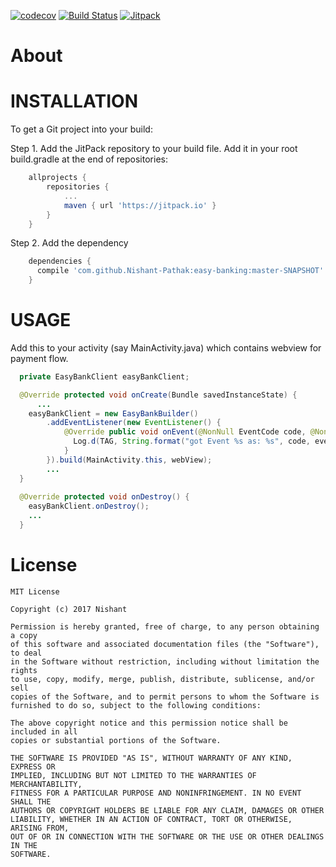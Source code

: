 [![codecov](https://codecov.io/gh/Nishant-Pathak/easy-banking/branch/master/graph/badge.svg?token=NbT8hfH5Ne)](https://codecov.io/gh/Nishant-Pathak/easy-banking)
[![Build Status](https://travis-ci.com/Nishant-Pathak/easy-banking.svg?token=q1vsdcsZMnoymmkNjFyi&branch=master)](https://travis-ci.com/Nishant-Pathak/easy-banking)
[![Jitpack](https://jitpack.io/v/Nishant-Pathak/easy-banking.svg)](https://jitpack.io/#Nishant-Pathak/easy-banking)

About
=====



INSTALLATION
============

To get a Git project into your build:

Step 1. Add the JitPack repository to your build file. Add it in your root build.gradle at the end of repositories:
```groovy
	allprojects {
		repositories {
			...
			maven { url 'https://jitpack.io' }
		}
	}
```

Step 2. Add the dependency

```groovy
	dependencies {
	  compile 'com.github.Nishant-Pathak:easy-banking:master-SNAPSHOT'
	}
```

USAGE
=====

Add this to your activity (say MainActivity.java) which contains webview for payment flow.

```java
  private EasyBankClient easyBankClient;

  @Override protected void onCreate(Bundle savedInstanceState) {
      ...
    easyBankClient = new EasyBankBuilder()
        .addEventListener(new EventListener() {
            @Override public void onEvent(@NonNull EventCode code, @NonNull String eventName) {
              Log.d(TAG, String.format("got Event %s as: %s", code, eventName));
            }
        }).build(MainActivity.this, webView);
        ...
  }
  
  @Override protected void onDestroy() {
    easyBankClient.onDestroy();
    ...
  }

```

License
=======
    MIT License
    
    Copyright (c) 2017 Nishant
    
    Permission is hereby granted, free of charge, to any person obtaining a copy
    of this software and associated documentation files (the "Software"), to deal
    in the Software without restriction, including without limitation the rights
    to use, copy, modify, merge, publish, distribute, sublicense, and/or sell
    copies of the Software, and to permit persons to whom the Software is
    furnished to do so, subject to the following conditions:
    
    The above copyright notice and this permission notice shall be included in all
    copies or substantial portions of the Software.
    
    THE SOFTWARE IS PROVIDED "AS IS", WITHOUT WARRANTY OF ANY KIND, EXPRESS OR
    IMPLIED, INCLUDING BUT NOT LIMITED TO THE WARRANTIES OF MERCHANTABILITY,
    FITNESS FOR A PARTICULAR PURPOSE AND NONINFRINGEMENT. IN NO EVENT SHALL THE
    AUTHORS OR COPYRIGHT HOLDERS BE LIABLE FOR ANY CLAIM, DAMAGES OR OTHER
    LIABILITY, WHETHER IN AN ACTION OF CONTRACT, TORT OR OTHERWISE, ARISING FROM,
    OUT OF OR IN CONNECTION WITH THE SOFTWARE OR THE USE OR OTHER DEALINGS IN THE
    SOFTWARE.
